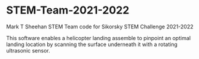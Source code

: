 # STEM-Team-2021-2022
Mark T Sheehan STEM Team code for Sikorsky STEM Challenge 2021-2022

This software enables a helicopter landing assemble to pinpoint an optimal landing location by scanning the surface underneath it with a rotating ultrasonic sensor.
